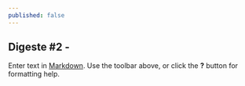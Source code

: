 ```yaml
---
published: false
---
```



## Digeste #2 - 

Enter text in [Markdown](http://daringfireball.net/projects/markdown/). Use the toolbar above, or click the **?** button for formatting help.
